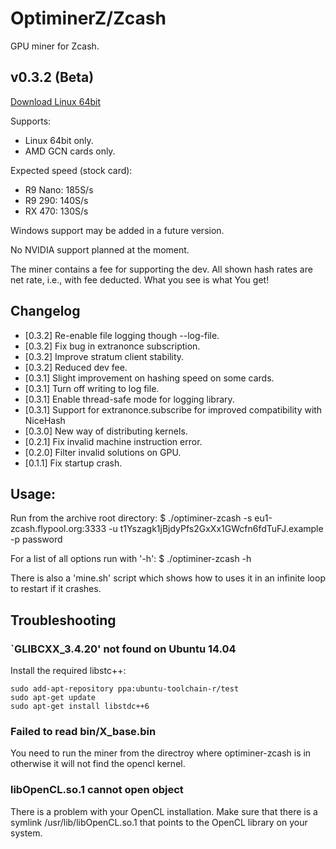 # OptiminerZ/Zcash

GPU miner for Zcash.

## v0.3.2 (Beta)
[Download Linux 64bit](https://github.com/Optiminer/OptiminerZcash/raw/master/optiminer-zcash-0.3.2.tar.gz)

<!--
[Download Windows 32bit](https://github.com/Optiminer/OptiminerZcash/raw/master/optiminer-zcash-0.3.1a.zip)
-->

Supports:
- Linux 64bit only.
- AMD GCN cards only.

Expected speed (stock card):
- R9 Nano: 185S/s
- R9 290: 140S/s
- RX 470: 130S/s

Windows support may be added in a future version.

No NVIDIA support planned at the moment.

The miner contains a fee for supporting the dev. All shown hash rates are
net rate, i.e., with fee deducted. What you see is what You get!

## Changelog
- [0.3.2] Re-enable file logging though --log-file.
- [0.3.2] Fix bug in extranonce subscription.
- [0.3.2] Improve stratum client stability.
- [0.3.2] Reduced dev fee.
- [0.3.1] Slight improvement on hashing speed on some cards.
- [0.3.1] Turn off writing to log file.
- [0.3.1] Enable thread-safe mode for logging library.
- [0.3.1] Support for extranonce.subscribe for improved compatibility with
  NiceHash
- [0.3.0] New way of distributing kernels.
- [0.2.1] Fix invalid machine instruction error.
- [0.2.0] Filter invalid solutions on GPU.
- [0.1.1] Fix startup crash.

## Usage:
Run from the archive root directory:
$ ./optiminer-zcash -s eu1-zcash.flypool.org:3333 -u t1Yszagk1jBjdyPfs2GxXx1GWcfn6fdTuFJ.example -p password

For a list of all options run with '-h':
$ ./optiminer-zcash -h

There is also a 'mine.sh' script which shows how to uses it in an infinite
loop to restart if it crashes.

<!--
### Windows:
You need to intall [32-bit Cygwin](https://www.cygwin.com/) first! Then, run the
command above from within the cygwin terminal!
-->

## Troubleshooting

### `GLIBCXX_3.4.20' not found on Ubuntu 14.04
Install the required libstc++:
```shell
sudo add-apt-repository ppa:ubuntu-toolchain-r/test 
sudo apt-get update
sudo apt-get install libstdc++6
```

### Failed to read bin/X_base.bin
You need to run the miner from the directroy where optiminer-zcash is in
otherwise it will not find the opencl kernel.

### libOpenCL.so.1 cannot open object
There is a problem with your OpenCL installation. Make sure that there is a
symlink /usr/lib/libOpenCL.so.1 that points to the OpenCL library on your
system.
